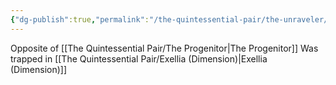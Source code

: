 ```yaml
---
{"dg-publish":true,"permalink":"/the-quintessential-pair/the-unraveler/","noteIcon":""}
---
```


Opposite of [[The Quintessential Pair/The Progenitor\|The Progenitor]]
Was trapped in [[The Quintessential Pair/Exellia (Dimension)\|Exellia (Dimension)]]